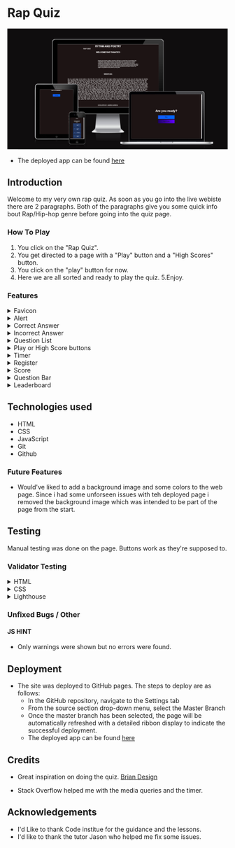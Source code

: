 # Rap Quiz
![Alt text](assets/images/am%20i%20responsive.png)

- The deployed app can be found [here](https://andreasarreqi.github.io/rap-quiz/)
## Introduction

Welcome to my very own rap quiz. As soon as you go into the live webiste there are 2 paragraphs.
Both of the paragraphs give you some quick info bout Rap/Hip-hop genre before going into the quiz page.

### How To Play
1. You click on the "Rap Quiz".
2. You get directed to a page with a "Play" button and a "High Scores" button.
3. You click on the "play" button for now.
4. Here we are all sorted and ready to play the quiz.
5.Enjoy.

### Features



<details>
<summary>Favicon</summary>

![Alt text](android-chrome-192x192.png)
</details>



<details>
<summary>Alert</summary>

Alert after the time has run out.


![Alt text](assets/images/alert.png)
</details>




<details>
<summary>Correct Answer</summary>
The correct answer turns green.


![Alt text](assets/images/green.png)
</details>






<details>
<summary>Incorrect Answer</summary>
The incorrect answer turns red.


![Alt text](assets/images/red.png)
</details>







<details>
<summary>Question List</summary>
The questions are randomized and have hover effect.


![Alt text](assets/images/quizlist.PNG)
</details>





<details>
<summary>Play or High Score buttons</summary>
The buttons take you to the quiz or to thte high score page.


![Alt text](assets/images/quiz%20page.PNG)
</details>





<details>
<summary>Timer</summary>



![Alt text](assets/images/timer.PNG)
</details>






<details>
<summary>Register</summary>
Register Your name/Try again or Go to the home page



![Alt text](assets/images/end.png)
</details>




<details>
<summary>Score</summary>


![Alt text](assets/images/score.PNG)


</details>






<details>
<summary>Question Bar</summary>


![Alt text](assets/images/qBar.PNG)


</details>





<details>
<summary>Leaderboard</summary>



![Alt text](assets/images/score-name-points.png)


</details>

## Technologies used
- HTML 
- CSS
- JavaScript
- Git
- Github



### Future Features
- Would've liked to add a background image and some colors to the web page. Since i had some unforseen issues with teh deployed page i removed the background image which was intended to be part of the page from the start.


## Testing 
Manual testing was done on the page. Buttons work as they're supposed to.


### Validator Testing 

<details>
<summary>HTML</summary>
HTML validator for all files.



![Alt text](assets/images/end-html.PNG)



![Alt text](assets/images/game-html.PNG)




![Alt text](assets/images/html-V.PNG)




![Alt text](assets/images/leaderboard-html.PNG)




![Alt text](assets/images/quiz-html.PNG)

</details>




<details>
<summary>CSS</summary>
CSS validator for all files.


![Alt text](assets/images/game-css.PNG)



![Alt text](assets/images/highscore-css.PNG)




![Alt text](assets/images/style-css.PNG)



</details>


<details>
<summary>Lighthouse</summary>
Lighthouse for all pages.



![Alt text](assets/images/save%20lighthouse.png)




![Alt text](assets/images/quiz%20lighthouse.png)




![Alt text](assets/images/play%20lighthouse.png)



![Alt text](assets/images/lighthouse.png)




![Alt text](assets/images/highscore%20lighthouse.png)
</details>





### Unfixed Bugs / Other


#### JS HINT
- Only warnings were shown but no errors were found.


## Deployment

- The site was deployed to GitHub pages. The steps to deploy are as follows: 
  - In the GitHub repository, navigate to the Settings tab 
  - From the source section drop-down menu, select the Master Branch
  - Once the master branch has been selected, the page will be automatically refreshed with a detailed ribbon display to indicate the successful deployment. 
  - The deployed app can be found [here](https://andreasarreqi.github.io/rap-quiz/)



## Credits 
- Great inspiration on doing the quiz.
[Brian Design](https://www.youtube.com/watch?v=f4fB9Xg2JEY)


- Stack Overflow helped me with the media queries and the timer.





## Acknowledgements
- I'd Like to thank Code institue for the guidance and the lessons.
- I'd like to thank the tutor Jason who helped me fix some issues.

